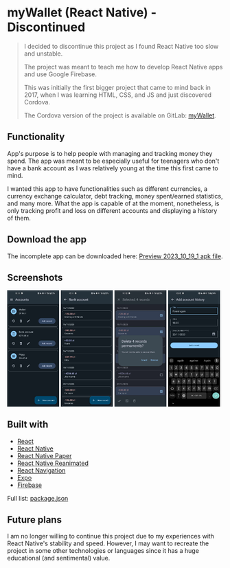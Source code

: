 # myWallet (React Native) - Discontinued

> I decided to discontinue this project as I found React Native too slow and unstable.
>
> The project was meant to teach me how to develop React Native apps and use Google Firebase.
>
> This was initially the first bigger project that came to mind back in 2017, when I was learning HTML, CSS, and JS and just discovered Cordova.
>
> The Cordova version of the project is available on GitLab: [myWallet](https://gitlab.com/DakilPL/mywallet).

## Functionality

App's purpose is to help people with managing and tracking money they spend. The app was meant to be especially useful for teenagers who don't have a bank account as I was relatively young at the time this first came to mind.

I wanted this app to have functionalities such as different currencies, a currency exchange calculator, debt tracking, money spent/earned statistics, and many more.
What the app is capable of at the moment, nonetheless, is only tracking profit and loss on different accounts and displaying a history of them. 

## Download the app

The incomplete app can be downloaded here: [Preview 2023_10_19_1 apk file](https://github.com/palinkiewicz/mywallet-rn/releases/download/Preview/pl_dakil_mywalletrn_2023_10_19_1_p.apk).

## Screenshots

<div>
  <img align="top" src="/screenshots/mywallet-1.jpg" style="width: 24%" />
  <img align="top" src="/screenshots/mywallet-2.jpg" style="width: 24%" />
  <img align="top" src="/screenshots/mywallet-3.jpg" style="width: 24%" />
  <img align="top" src="/screenshots/mywallet-4.jpg" style="width: 24%" />
</div>

## Built with

- [React](https://react.dev/)
- [React Native](https://reactnative.dev/)
- [React Native Paper](https://reactnativepaper.com/)
- [React Native Reanimated](https://docs.swmansion.com/react-native-reanimated/)
- [React Navigation](https://reactnavigation.org/)
- [Expo](https://expo.dev/)
- [Firebase](https://firebase.google.com/)
  
Full list: [package.json](https://github.com/palinkiewicz/mywallet-rn/blob/develop/package.json)

## Future plans

I am no longer willing to continue this project due to my experiences with React Native's stability and speed.
However, I may want to recreate the project in some other technologies or languages since it has a huge educational (and sentimental) value.
